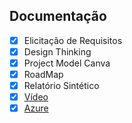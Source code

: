 ## Documentação

- [x] Elicitação de Requisitos
- [x] Design Thinking
- [x] Project Model Canva	
- [x] RoadMap	
- [x] Relatório Sintético
- [x] [Vídeo](https://drive.google.com/file/d/1UtrywmyQtACIGXZqrZigqaasRqgdWZmO/view)
- [x] [Azure](https://dev.azure.com/isabelleoliveira2/Lista6)	
